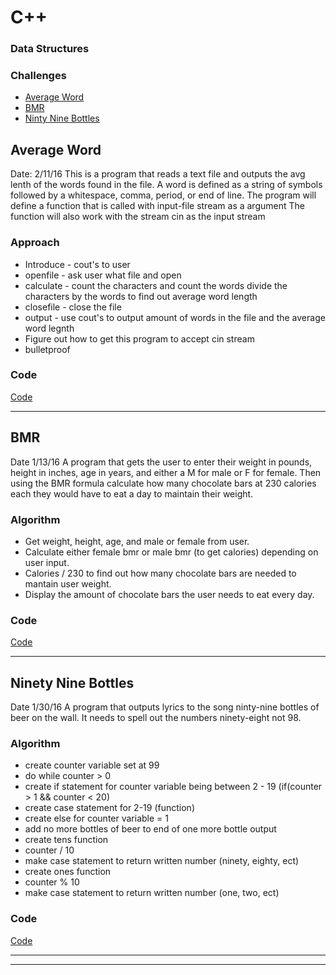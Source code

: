 # C++

### Data Structures

### Challenges
* [Average Word](#Average-Word)
* [BMR](#BMR)
* [Ninty Nine Bottles](#Ninety-Nine-Bottles)

## Average Word
Date: 2/11/16
This is a program that reads a text file and outputs the avg lenth of the words found in the file.
A word is defined as a string of symbols followed by a whitespace, comma, period, or end of line.
The program will define a function that is called with input-file stream as a argument
The function will also work with the stream cin as the input stream

### Approach
* Introduce - cout's to user
* openfile - ask user what file and open
* calculate - count the characters and count the words divide the characters by the words to find out average word length
* closefile - close the file
* output - use cout's to output amount of words in the file and the average word legnth
* Figure out how to get this program to accept cin stream
* bulletproof

### Code
[Code](avgWord/avgWord/avgWord.cpp)
_________________________________________________________________________________
## BMR
Date 1/13/16
A program that gets the user to enter their weight in pounds, height in inches, age in years, 
and either a M for male or F for female. 
Then using the BMR formula calculate how many chocolate bars at 230 calories each 
they would have to eat a day to maintain their weight.

### Algorithm
* Get weight, height, age, and male or female from user.
* Calculate either female bmr or male bmr (to get calories) depending on user input.
* Calories / 230 to find out how many chocolate bars are needed to mantain user weight.
* Display the amount of chocolate bars the user needs to eat every day.

### Code
[Code](bmr/Chap2Proj13/bmr.cpp)

_______________________________________________________________________________
## Ninety Nine Bottles
Date 1/30/16
A program that outputs lyrics to the song ninty-nine bottles of beer on the wall.
It needs to spell out the numbers ninety-eight not 98.

### Algorithm
* create counter variable set at 99
* do while counter > 0
* create if statement for counter variable being between 2 - 19 (if(counter > 1 && counter < 20)
* create case statement for 2-19 (function)
* create else for counter variable = 1
* add no more bottles of beer to end of one more bottle output
* create tens function
* counter / 10
* make case statement to return written number (ninety, eighty, ect)
* create ones function
* counter % 10
* make case statement to return written number (one, two, ect)

### Code
[Code](Bottles/Bottles/bottles.cpp)

________________________________________________________________________________

________________________________________________________________________________

